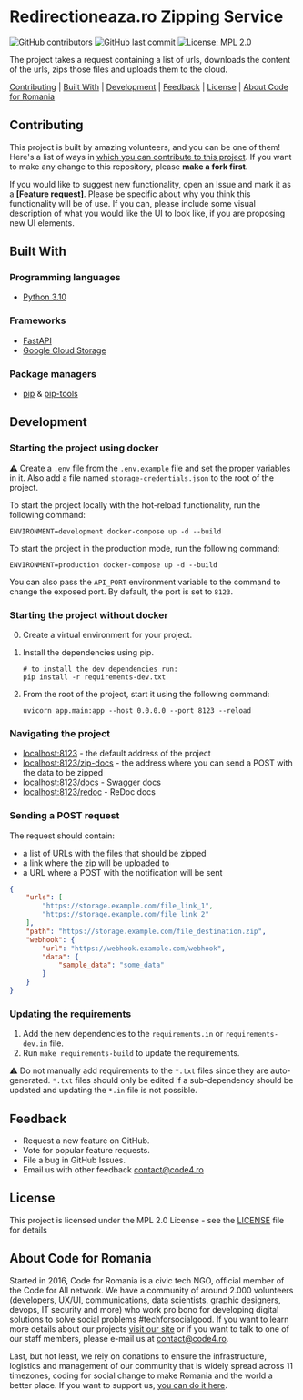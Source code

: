 # Redirectioneaza.ro Zipping Service

[![GitHub contributors][ico-contributors]][link-contributors]
[![GitHub last commit][ico-last-commit]][link-last-commit]
[![License: MPL 2.0][ico-license]][link-license]

The project takes a request containing a list of urls, downloads the content of the urls, zips those files and uploads them to the cloud.

[Contributing](#contributing) | [Built With](#built-with) | [Development](#development) | [Feedback](#feedback) | [License](#license) | [About Code for Romania](#about-code-for-romania)

## Contributing

This project is built by amazing volunteers, and you can be one of them! Here's a list of ways in [which you can contribute to this project][link-contributing].
If you want to make any change to this repository, please **make a fork first**.

If you would like to suggest new functionality, open an Issue and mark it as a **[Feature request]**.
Please be specific about why you think this functionality will be of use.
If you can, please include some visual description of what you would like the UI to look like, if you are proposing new UI elements.

## Built With

### Programming languages

* [Python 3.10](https://www.python.org)

### Frameworks

* [FastAPI](https://fastapi.tiangolo.com/)
* [Google Cloud Storage](https://cloud.google.com/storage/)

### Package managers

* [pip](https://pip.pypa.io/) & [pip-tools](https://pip-tools.readthedocs.io/en/latest/)

## Development

### Starting the project using docker

:warning: Create a `.env` file from the `.env.example` file and set the proper variables in it.
Also add a file named `storage-credentials.json` to the root of the project.

To start the project locally with the hot-reload functionality, run the following command:

```shell
ENVIRONMENT=development docker-compose up -d --build
```

To start the project in the production mode, run the following command:

```shell
ENVIRONMENT=production docker-compose up -d --build
```

You can also pass the `API_PORT` environment variable to the command to change the exposed port.
By default, the port is set to `8123`.

### Starting the project without docker

0. Create a virtual environment for your project.
1. Install the dependencies using pip.

    ```shell
    # to install the dev dependencies run:
    pip install -r requirements-dev.txt
    ```

2. From the root of the project, start it using the following command:

    ```shell
    uvicorn app.main:app --host 0.0.0.0 --port 8123 --reload
    ```

### Navigating the project

* [localhost:8123](http://localhost:8123) - the default address of the project
* [localhost:8123/zip-docs](http://localhost:8123/zip-docs) - the address where you can send a POST with the data to be zipped
* [localhost:8123/docs](http://localhost:8123/docs) - Swagger docs
* [localhost:8123/redoc](http://localhost:8123/redoc) - ReDoc docs

### Sending a POST request

The request should contain:

* a list of URLs with the files that should be zipped
* a link where the zip will be uploaded to
* a URL where a POST with the notification will be sent

```json
{
    "urls": [
        "https://storage.example.com/file_link_1",
        "https://storage.example.com/file_link_2"
    ],
    "path": "https://storage.example.com/file_destination.zip",
    "webhook": {
        "url": "https://webhook.example.com/webhook",
        "data": {
            "sample_data": "some_data"
        }
    }
}
```

### Updating the requirements

1. Add the new dependencies to the `requirements.in` or `requirements-dev.in` file.
1. Run `make requirements-build` to update the requirements.

:warning:
Do not manually add requirements to the `*.txt` files since they are auto-generated.
`*.txt` files should only be edited if a sub-dependency should be updated and updating the `*.in` file is not possible.

## Feedback

* Request a new feature on GitHub.
* Vote for popular feature requests.
* File a bug in GitHub Issues.
* Email us with other feedback contact@code4.ro

## License

This project is licensed under the MPL 2.0 License - see the [LICENSE](LICENSE) file for details

## About Code for Romania

Started in 2016, Code for Romania is a civic tech NGO, official member of the Code for All network.
We have a community of around 2.000 volunteers (developers, UX/UI, communications, data scientists, graphic designers, devops, IT security and more) who work pro bono for developing digital solutions to solve social problems #techforsocialgood.
If you want to learn more details about our projects [visit our site][link-code4] or if you want to talk to one of our staff members, please e-mail us at contact@code4.ro.

Last, but not least, we rely on donations to ensure the infrastructure, logistics and management of our community that is widely spread across 11 timezones, coding for social change to make Romania and the world a better place.
If you want to support us, [you can do it here][link-donate].

[ico-contributors]: https://img.shields.io/github/contributors/code4romania/redirectioneaza-zipping.svg?style=for-the-badge
[ico-last-commit]: https://img.shields.io/github/last-commit/code4romania/redirectioneaza-zipping.svg?style=for-the-badge
[ico-license]: https://img.shields.io/badge/license-MPL%202.0-brightgreen.svg?style=for-the-badge

[link-contributors]: https://github.com/code4romania/redirectioneaza-zipping/graphs/contributors
[link-last-commit]: https://github.com/code4romania/redirectioneaza-zipping/commits/main
[link-license]: https://opensource.org/licenses/MPL-2.0
[link-contributing]: https://github.com/code4romania/.github/blob/main/CONTRIBUTING.md

[link-code4]: https://www.code4.ro/en/
[link-donate]: https://code4.ro/en/donate/
